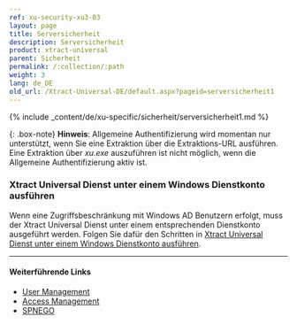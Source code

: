 ```yaml
---
ref: xu-security-xu3-03
layout: page
title: Serversicherheit
description: Serversicherheit
product: xtract-universal
parent: Sicherheit
permalink: /:collection/:path
weight: 3
lang: de_DE
old_url: /Xtract-Universal-DE/default.aspx?pageid=serversicherheit1
---
```

{% include _content/de/xu-specific/sicherheit/serversicherheit1.md %}

 {: .box-note}
**Hinweis**: Allgemeine Authentifizierung wird momentan nur unterstützt, wenn Sie eine Extraktion über die Extraktions-URL ausführen.
Eine Extraktion über *xu.exe* auszuführen ist nicht möglich, wenn die Allgemeine Authentifizierung aktiv ist.

### Xtract Universal Dienst unter einem Windows Dienstkonto ausführen

Wenn eine Zugriffsbeschränkung mit Windows AD Benutzern erfolgt, muss der Xtract Universal Dienst unter einem entsprechenden Dienstkonto ausgeführt werden.
Folgen Sie dafür den Schritten in [Xtract Universal Dienst unter einem Windows Dienstkonto ausführen](../fortgeschrittene-techniken/service-account).


*********
#### Weiterführende Links
- [User Management](./benutzerverwaltung)
- [Access Management](./zugriffssteuerung)
- [SPNEGO](https://en.wikipedia.org/wiki/SPNEGO)